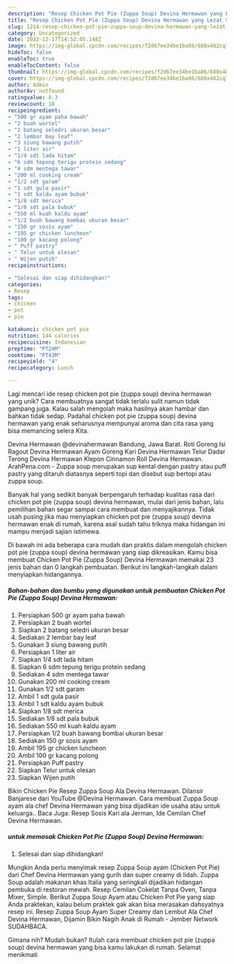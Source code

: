 ```yaml
---
description: "Resep Chicken Pot Pie (Zuppa Soup) Devina Hermawan yang Lezat Sekali"
title: "Resep Chicken Pot Pie (Zuppa Soup) Devina Hermawan yang Lezat Sekali"
slug: 1214-resep-chicken-pot-pie-zuppa-soup-devina-hermawan-yang-lezat-sekali
category: Uncategorized
date: 2022-12-17T14:52:05.148Z
image: https://img-global.cpcdn.com/recipes/f2d67ee34be1ba86/680x482cq70/chicken-pot-pie-zuppa-soup-devina-hermawan-foto-resep-utama.jpg
hideToc: false
enableToc: true
enableTocContent: false
thumbnail: https://img-global.cpcdn.com/recipes/f2d67ee34be1ba86/680x482cq70/chicken-pot-pie-zuppa-soup-devina-hermawan-foto-resep-utama.jpg
cover: https://img-global.cpcdn.com/recipes/f2d67ee34be1ba86/680x482cq70/chicken-pot-pie-zuppa-soup-devina-hermawan-foto-resep-utama.jpg
author: Admin
authorAv: notfound
ratingvalue: 4.3
reviewcount: 18
recipeingredient:
- "500 gr ayam paha bawah"
- "2 buah wortel"
- "2 batang seledri ukuran besar"
- "2 lembar bay leaf"
- "3 siung bawang putih"
- "1 liter air"
- "1/4 sdt lada hitam"
- "6 sdm tepung terigu protein sedang"
- "4 sdm mentega tawar"
- "200 ml cooking cream"
- "1/2 sdt garam"
- "1 sdt gula pasir"
- "1 sdt kaldu ayam bubuk"
- "1/8 sdt merica"
- "1/8 sdt pala bubuk"
- "550 ml kuah kaldu ayam"
- "1/2 buah bawang bombai ukuran besar"
- "150 gr sosis ayam"
- "195 gr chicken luncheon"
- "100 gr kacang polong"
- " Puff pastry"
- " Telur untuk olesan"
- " Wijen putih"
recipeinstructions:

- "Selesai dan siap dihidangkan!"
categories:
- Resep
tags:
- chicken
- pot
- pie

katakunci: chicken pot pie 
nutrition: 144 calories
recipecuisine: Indonesian
preptime: "PT24M"
cooktime: "PT43M"
recipeyield: "4"
recipecategory: Lunch

---
```





Lagi mencari ide resep chicken pot pie (zuppa soup) devina hermawan yang unik? Cara membuatnya sangat tidak terlalu sulit namun tidak gampang juga. Kalau salah mengolah maka hasilnya akan hambar dan bahkan tidak sedap. Padahal chicken pot pie (zuppa soup) devina hermawan yang enak seharusnya mempunyai aroma dan cita rasa yang bisa memancing selera Kita.





Devina Hermawan @devinahermawan Bandung, Jawa Barat. Roti Goreng Isi Ragout Devina Hermawan Ayam Goreng Kari Devina Hermawan Telur Dadar Terong Devina Hermawan Klepon Cinnamon Roll Devina Hermawan. ArahPena.com - Zuppa soup merupakan sup kental dengan pastry atau puff pastry yang ditaruh diatasnya seperti topi dan disebut sup bertopi atau zuppa soup.

Banyak hal yang sedikit banyak berpengaruh terhadap kualitas rasa dari chicken pot pie (zuppa soup) devina hermawan, mulai dari jenis bahan, lalu pemilihan bahan segar sampai cara membuat dan menyajikannya. Tidak usah pusing jika mau menyiapkan chicken pot pie (zuppa soup) devina hermawan enak di rumah, karena asal sudah tahu triknya maka hidangan ini mampu menjadi sajian istimewa.






Di bawah ini ada beberapa cara mudah dan praktis dalam mengolah chicken pot pie (zuppa soup) devina hermawan yang siap dikreasikan. Kamu bisa membuat Chicken Pot Pie (Zuppa Soup) Devina Hermawan memakai 23 jenis bahan dan 0 langkah pembuatan. Berikut ini langkah-langkah dalam menyiapkan hidangannya.

<!--inarticleads1-->

##### Bahan-bahan dan bumbu yang digunakan untuk pembuatan Chicken Pot Pie (Zuppa Soup) Devina Hermawan:

1. Persiapkan 500 gr ayam paha bawah
1. Persiapkan 2 buah wortel
1. Siapkan 2 batang seledri ukuran besar
1. Sediakan 2 lembar bay leaf
1. Gunakan 3 siung bawang putih
1. Persiapkan 1 liter air
1. Siapkan 1/4 sdt lada hitam
1. Siapkan 6 sdm tepung terigu protein sedang
1. Sediakan 4 sdm mentega tawar
1. Gunakan 200 ml cooking cream
1. Gunakan 1/2 sdt garam
1. Ambil 1 sdt gula pasir
1. Ambil 1 sdt kaldu ayam bubuk
1. Siapkan 1/8 sdt merica
1. Sediakan 1/8 sdt pala bubuk
1. Sediakan 550 ml kuah kaldu ayam
1. Persiapkan 1/2 buah bawang bombai ukuran besar
1. Sediakan 150 gr sosis ayam
1. Ambil 195 gr chicken luncheon
1. Ambil 100 gr kacang polong
1. Persiapkan  Puff pastry
1. Siapkan  Telur untuk olesan
1. Siapkan  Wijen putih


Bikin Chicken Pie Resep Zuppa Soup Ala Devina Hermawan. Dilansir Banjarese dari YouTube @Devina Hermawan. Cara membuat Zuppa Soup ayam ala chef Devina Hermawan yang bisa dijadikan ide usaha atau untuk keluarga.. Baca Juga: Resep Sosis Kari ala Jerman, Ide Cemilan Chef Devina Hermawan. 

<!--inarticleads2-->

#####  untuk memasak Chicken Pot Pie (Zuppa Soup) Devina Hermawan:


1. Selesai dan siap dihidangkan!

Mungkin Anda perlu menyimak resep Zuppa Soup ayam (Chicken Pot Pie) dari Chef Devina Hermawan yang gurih dan super creamy di lidah. Zuppa Soup adalah makanan khas Italia yang seringkali dijadikan hidangan pembuka di restoran mewah. Resep Cemilan Cokelat Tanpa Oven, Tanpa Mixer, Simple. Berikut Zuppa Soup Ayam atau Chicken Pot Pie yang siap Anda praktekan, kalau belum praktek gak akan bisa merasakan dahsyatnya resep ini. Resep Zuppa Soup Ayam Super Creamy dan Lembut Ala Chef Devina Hermawan, Dijamin Bikin Nagih Anak di Rumah - Jember Network SUDAHBACA. 

Gimana nih? Mudah bukan? Itulah cara membuat chicken pot pie (zuppa soup) devina hermawan yang bisa kamu lakukan di rumah. Selamat menikmati
